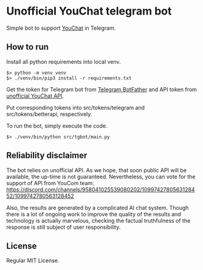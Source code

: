 # Unofficial YouChat telegram bot

Simple bot to support [YouChat](you.com) in Telegram.

## How to run

Install all python requirements into local venv.
```commandline
$> python -m venv venv
$> ./venv/bin/pip3 install -r requirements.txt
```

Get the token for Telegram bot from [Telegram BotFather](https://t.me/BotFather) 
and API token from [unofficial YouChat API](https://api.betterapi.net/about/).

Put corresponding tokens into src/tokens/telegram and src/tokens/betterapi, respectively.

To run the bot, simply execute the code.
```commandline
$> ./venv/bin/python src/tgbot/main.py 
```

## Reliability disclaimer

The bot relies on unofficial API. As we hope, that soon public API will be available, the up-time is not guaranteed. 
Nevertheless, you can vote for the support of API from YouCom team: https://discord.com/channels/958041025539080202/1099742780563128452/1099742780563128452 

Also, the results are generated by a complicated AI chat system. 
Though there is a lot of ongoing work to improve the quality of the results and technology is actually marvelous, 
checking the factual truthfulness of the response is still subject of user responsibility.

## License

Regular MIT License.
